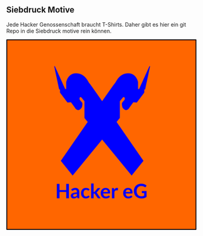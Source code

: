  Siebdruck Motive
----------------------

Jede Hacker Genossenschaft braucht T-Shirts. Daher gibt es hier ein git Repo in die Siebdruck motive rein können.

![HACKER EG](logo-mit-schrift-auf-orange.svg "Hacker eg Logo")

